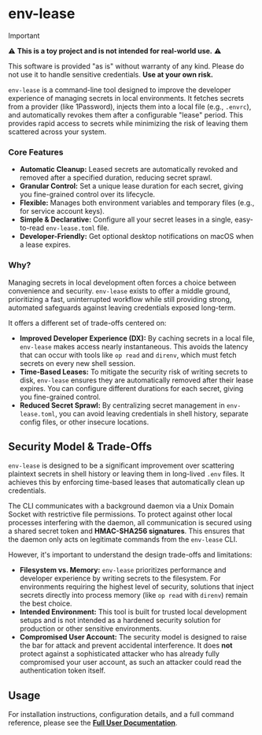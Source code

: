 # env-lease

> [!IMPORTANT]
> ⚠️ **This is a toy project and is not intended for real-world use.** ⚠️
>
> This software is provided "as is" without warranty of any kind. Please do not use it to handle sensitive credentials. **Use at your own risk.**

`env-lease` is a command-line tool designed to improve the developer experience of managing secrets in local environments. It fetches secrets from a provider (like 1Password), injects them into a local file (e.g., `.envrc`), and automatically revokes them after a configurable "lease" period. This provides rapid access to secrets while minimizing the risk of leaving them scattered across your system.

### Core Features

*   **Automatic Cleanup:** Leased secrets are automatically revoked and removed after a specified duration, reducing secret sprawl.
*   **Granular Control:** Set a unique lease duration for each secret, giving you fine-grained control over its lifecycle.
*   **Flexible:** Manages both environment variables and temporary files (e.g., for service account keys).
*   **Simple & Declarative:** Configure all your secret leases in a single, easy-to-read `env-lease.toml` file.
*   **Developer-Friendly:** Get optional desktop notifications on macOS when a lease expires.

### Why?

Managing secrets in local development often forces a choice between convenience and security. `env-lease` exists to offer a middle ground, prioritizing a fast, uninterrupted workflow while still providing strong, automated safeguards against leaving credentials exposed long-term.

It offers a different set of trade-offs centered on:

*   **Improved Developer Experience (DX):** By caching secrets in a local file, `env-lease` makes access nearly instantaneous. This avoids the latency that can occur with tools like `op read` and `direnv`, which must fetch secrets on every new shell session.
*   **Time-Based Leases:** To mitigate the security risk of writing secrets to disk, `env-lease` ensures they are automatically removed after their lease expires. You can configure different durations for each secret, giving you fine-grained control.
*   **Reduced Secret Sprawl:** By centralizing secret management in `env-lease.toml`, you can avoid leaving credentials in shell history, separate config files, or other insecure locations.

## Security Model & Trade-Offs

`env-lease` is designed to be a significant improvement over scattering plaintext secrets in shell history or leaving them in long-lived `.env` files. It achieves this by enforcing time-based leases that automatically clean up credentials.

The CLI communicates with a background daemon via a Unix Domain Socket with restrictive file permissions. To protect against other local processes interfering with the daemon, all communication is secured using a shared secret token and **HMAC-SHA256 signatures**. This ensures that the daemon only acts on legitimate commands from the `env-lease` CLI.

However, it's important to understand the design trade-offs and limitations:

*   **Filesystem vs. Memory:** `env-lease` prioritizes performance and developer experience by writing secrets to the filesystem. For environments requiring the highest level of security, solutions that inject secrets directly into process memory (like `op read` with `direnv`) remain the best choice.
*   **Intended Environment:** This tool is built for trusted local development setups and is not intended as a hardened security solution for production or other sensitive environments.
*   **Compromised User Account:** The security model is designed to raise the bar for attack and prevent accidental interference. It does **not** protect against a sophisticated attacker who has already fully compromised your user account, as such an attacker could read the authentication token itself.


## Usage

For installation instructions, configuration details, and a full command reference, please see the **[Full User Documentation](docs/USAGE.md)**.


